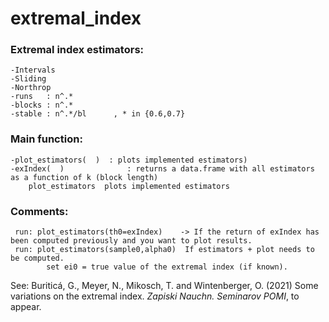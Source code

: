 # extremal_index
### Extremal index estimators: 
    -Intervals
    -Sliding
    -Northrop
    -runs   : n^.*            
    -blocks : n^.*   
    -stable : n^.*/bl      , * in {0.6,0.7}
    
### Main function: 
    -plot_estimators(  )  : plots implemented estimators)
    -exIndex(  )              : returns a data.frame with all estimators as a function of k (block length)
        plot_estimators  plots implemented estimators
        
### Comments:
     run: plot_estimators(th0=exIndex)    -> If the return of exIndex has been computed previously and you want to plot results.
     run: plot_estimators(sample0,alpha0)  If estimators + plot needs to be computed.
            set ei0 = true value of the extremal index (if known).

See: Buriticá, G., Meyer, N., Mikosch, T. and Wintenberger, O. (2021) 
Some variations on the extremal index. *Zapiski Nauchn. Seminarov POMI*, to appear.
